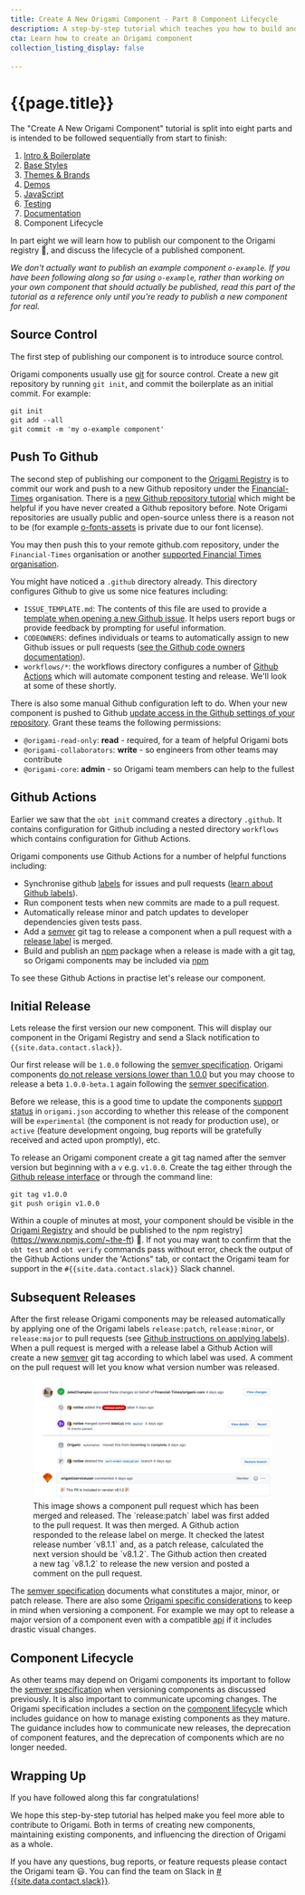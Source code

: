 ```yaml
---
title: Create A New Origami Component - Part 8 Component Lifecycle
description: A step-by-step tutorial which teaches you how to build and deploy a new Origami component.
cta: Learn how to create an Origami component
collection_listing_display: false

---
```


# {{page.title}}

The "Create A New Origami Component" tutorial is split into eight parts and is intended to be followed sequentially from start to finish:
1. [Intro & Boilerplate](/docs/tutorials/create-a-new-component-part-1/)
2. [Base Styles](/docs/tutorials/create-a-new-component-part-2/)
3. [Themes & Brands](/docs/tutorials/create-a-new-component-part-3/)
4. [Demos](/docs/tutorials/create-a-new-component-part-4/)
5. [JavaScript](/docs/tutorials/create-a-new-component-part-5/)
6. [Testing](/docs/tutorials/create-a-new-component-part-6/)
7. [Documentation](/docs/tutorials/create-a-new-component-part-7/)
8. Component Lifecycle

In part eight we will learn how to publish our component to the Origami registry 🎉, and discuss the lifecycle of a published component.

_We don't actually want to publish an example component `o-example`. If you have been following along so far using `o-example`, rather than working on your own component that should actually be published, read this part of the tutorial as a reference only until you're ready to publish a new component for real._

## Source Control

The first step of publishing our component is to introduce source control.

Origami components usually use [git](https://git-scm.com/) for source control. Create a new git repository by running `git init`, and commit the boilerplate as an initial commit. For example:

<pre><code class="o-syntax-highlight--bash">git init
git add --all
git commit -m 'my o-example component'</code></pre>

## Push To Github

The second step of publishing our component to the [Origami Registry](https://registry.origami.ft.com/components/) is to commit our work and push to a new Github repository under the [Financial-Times](https://github.com/Financial-Times/) organisation. There is a [new Github repository tutorial](https://docs.github.com/en/github/creating-cloning-and-archiving-repositories/creating-a-new-repository) which might be helpful if you have never created a Github repository before. Note Origami repositories are usually public and open-source unless there is a reason not to be (for example [o-fonts-assets](https://github.com/Financial-Times/o-fonts-assets/) is private due to our font license).

You may then push this to your remote github.com repository, under the `Financial-Times` organisation or another [supported Financial Times organisation](/specification/v1/components/#source-control).

You might have noticed a `.github` directory already. This directory configures Github to give us some nice features including:
- `ISSUE_TEMPLATE.md`: The contents of this file are used to provide a [template when opening a new Github issue](https://help.github.com/en/github/building-a-strong-community/about-issue-and-pull-request-templates). It helps users report bugs or provide feedback by prompting for useful information.
- `CODEOWNERS`: defines individuals or teams to automatically assign to new Github issues or pull requests ([see the Github code owners documentation](https://help.github.com/en/github/creating-cloning-and-archiving-repositories/about-code-owners)).
- `workflows/*`: the workflows directory configures a number of [Github Actions](https://github.com/features/actions) which will automate component testing and release. We'll look at some of these shortly.

There is also some manual Github configuration left to do. When your new component is pushed to Github [update access in the Github settings of your repository](https://docs.github.com/en/github/getting-started-with-github/access-permissions-on-github). Grant these teams the following permissions:
- `@origami-read-only`: **read** - required, for a team of helpful Origami bots
- `@origami-collaborators`: **write** - so engineers from other teams may contribute
- `@origami-core`: **admin** - so Origami team members can help to the fullest

## Github Actions

Earlier we saw that the `obt init` command creates a directory `.github`. It contains configuration for Github including a nested directory `workflows` which contains configuration for Github Actions.

Origami components use Github Actions for a number of helpful functions including:
- Synchronise github [labels](https://github.com/Financial-Times/origami-labels#labels) for issues and pull requests ([learn about Github labels](https://docs.github.com/en/github/managing-your-work-on-github/about-labels)).
- Run component tests when new commits are made to a pull request.
- Automatically release minor and patch updates to developer dependencies given tests pass.
- Add a [semver](https://semver.org/) git tag to release a component when a pull request with a [release label](https://github.com/Financial-Times/origami-labels#continuous-delivery-labels) is merged.
- Build and publish an [npm](https://www.npmjs.com/) package when a release is made with a git tag, so Origami components may be included via [npm](https://www.npmjs.com/)

To see these Github Actions in practise let's release our component.

## Initial Release

Lets release the first version our new component. This will display our component in the Origami Registry and send a Slack notification to `{{site.data.contact.slack}}`.

Our first release will be `1.0.0` following the [semver specification](https://semver.org/). Origami components [do not release versions lower than 1.0.0](/specification/v1/components/#component-release) but you may choose to release a beta `1.0.0-beta.1` again following the [semver specification](https://semver.org/).

Before we release, this is a good time to update the components [support status](/specification/v1/manifest/#supportstatus) in `origami.json` according to whether this release of the component will be `experimental` (the component is not ready for production use), or `active` (feature development ongoing, bug reports will be gratefully received and acted upon promptly), etc.

To release an Origami component create a git tag named after the semver version but beginning with a `v` e.g. `v1.0.0`. Create the tag either through the [Github release interface](https://docs.github.com/en/github/administering-a-repository/managing-releases-in-a-repository) or through the command line:

<pre><code class="o-syntax-highlight--bash">git tag v1.0.0
git push origin v1.0.0</code></pre>

Within a couple of minutes at most, your component should be visible in the [Origami Registry](https://registry.origami.ft.com/components?module=true&active=true&maintained=true&experimental=true) and should be published to the npm registry](https://www.npmjs.com/~the-ft) 🎉. If not you may want to confirm that the `obt test` and `obt verify` commands pass without error, check the output of the Github Actions under the 'Actions" tab, or contact the Origami team for support in the `#{{site.data.contact.slack}}` Slack channel.

## Subsequent Releases

After the first release Origami components may be released automatically by applying one of the Origami labels `release:patch`, `release:minor`, or `release:major` to pull requests (see [Github instructions on applying labels](https://docs.github.com/en/github/managing-your-work-on-github/applying-labels-to-issues-and-pull-requests)). When a pull request is merged with a release label a Github Action will create a new [semver](https://semver.org/) git tag according to which label was used. A comment on the pull request will let you know what version number was released.

<figure>
	<img alt="" src="/assets/images/tutorial-new-component/hello-world-demo-20-github.png" />
	<figcaption>
        This image shows a component pull request which has been merged and released. The `release:patch` label was first added to the pull request. It was then merged. A Github action responded to the release label on merge. It checked the latest release number `v8.1.1` and, as a patch release, calculated the next version should be `v8.1.2`. The Github action then created a new tag `v8.1.2` to release the new version and posted a comment on the pull request.
	</figcaption>
</figure>

The [semver specification](https://semver.org/) documents what constitutes a major, minor, or patch release. There are also some [Origami specific considerations](/docs/components/versioning/#how-components-are-versioned) to keep in mind when versioning a component. For example we may opt to release a major version of a component even with a compatible <abbr title="application programming interface">api</abbr> if it includes drastic visual changes.

## Component Lifecycle

As other teams may depend on Origami components its important to follow the [semver specification](https://semver.org/) when versioning components as discussed previously. It is also important to communicate upcoming changes. The Origami specification includes a section on the [component lifecycle](/specification/v1/components/#component-lifecycle) which includes guidance on how to manage existing components as they mature. The guidance includes how to communicate new releases, the deprecation of component features, and the deprecation of components which are no longer needed.

## Wrapping Up

If you have followed along this far congratulations!

We hope this step-by-step tutorial has helped make you feel more able to contribute to Origami. Both in terms of creating new components, maintaining existing components, and influencing the direction of Origami as a whole.

If you have any questions, bug reports, or feature requests please contact the Origami team &#x1F603;. You can find the team on Slack in <a href="https://financialtimes.slack.com/messages/{{site.data.contact.slack}}" class="o-typography-link--external" target="_blank">#{{site.data.contact.slack}}</a>.
